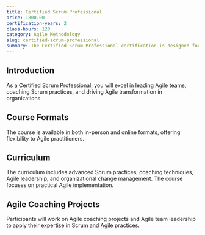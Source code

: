 ```yaml
---
title: Certified Scrum Professional
price: 1800.00
certification-years: 2
class-hours: 120
category: Agile Methodology
slug: certified-scrum-professional
summary: The Certified Scrum Professional certification is designed for experienced Scrum practitioners. This comprehensive course covers advanced Scrum practices, coaching, and Agile leadership. It equips candidates with the skills needed to lead Agile teams, coach Scrum practices, and drive Agile transformation.
---
```


## Introduction

As a Certified Scrum Professional, you will excel in leading Agile teams, coaching Scrum practices, and driving Agile transformation in organizations.

## Course Formats

The course is available in both in-person and online formats, offering flexibility to Agile practitioners.

## Curriculum

The curriculum includes advanced Scrum practices, coaching techniques, Agile leadership, and organizational change management. The course focuses on practical Agile implementation.

## Agile Coaching Projects

Participants will work on Agile coaching projects and Agile team leadership to apply their expertise in Scrum and Agile practices.

